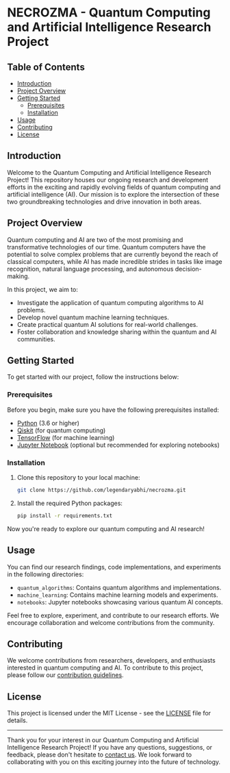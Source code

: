 # NECROZMA - Quantum Computing and Artificial Intelligence Research Project

## Table of Contents

- [Introduction](#introduction)
- [Project Overview](#project-overview)
- [Getting Started](#getting-started)
  - [Prerequisites](#prerequisites)
  - [Installation](#installation)
- [Usage](#usage)
- [Contributing](#contributing)
- [License](#license)

## Introduction

Welcome to the Quantum Computing and Artificial Intelligence Research Project! This repository houses our ongoing research and development efforts in the exciting and rapidly evolving fields of quantum computing and artificial intelligence (AI). Our mission is to explore the intersection of these two groundbreaking technologies and drive innovation in both areas.

## Project Overview

Quantum computing and AI are two of the most promising and transformative technologies of our time. Quantum computers have the potential to solve complex problems that are currently beyond the reach of classical computers, while AI has made incredible strides in tasks like image recognition, natural language processing, and autonomous decision-making.

In this project, we aim to:

- Investigate the application of quantum computing algorithms to AI problems.
- Develop novel quantum machine learning techniques.
- Create practical quantum AI solutions for real-world challenges.
- Foster collaboration and knowledge sharing within the quantum and AI communities.

## Getting Started

To get started with our project, follow the instructions below:

### Prerequisites

Before you begin, make sure you have the following prerequisites installed:

- [Python](https://www.python.org/) (3.6 or higher)
- [Qiskit](https://qiskit.org/) (for quantum computing)
- [TensorFlow](https://www.tensorflow.org/) (for machine learning)
- [Jupyter Notebook](https://jupyter.org/) (optional but recommended for exploring notebooks)

### Installation

1. Clone this repository to your local machine:

   ```bash
   git clone https://github.com/legendaryabhi/necrozma.git
   ```

2. Install the required Python packages:

   ```bash
   pip install -r requirements.txt
   ```

Now you're ready to explore our quantum computing and AI research!

## Usage

You can find our research findings, code implementations, and experiments in the following directories:

- `quantum_algorithms`: Contains quantum algorithms and implementations.
- `machine_learning`: Contains machine learning models and experiments.
- `notebooks`: Jupyter notebooks showcasing various quantum AI concepts.

Feel free to explore, experiment, and contribute to our research efforts. We encourage collaboration and welcome contributions from the community.

## Contributing

We welcome contributions from researchers, developers, and enthusiasts interested in quantum computing and AI. To contribute to this project, please follow our [contribution guidelines](CONTRIBUTION.md).

## License

This project is licensed under the MIT License - see the [LICENSE](LICENSE) file for details.

---

Thank you for your interest in our Quantum Computing and Artificial Intelligence Research Project! If you have any questions, suggestions, or feedback, please don't hesitate to [contact us](mailto:your-email@example.com). We look forward to collaborating with you on this exciting journey into the future of technology.
